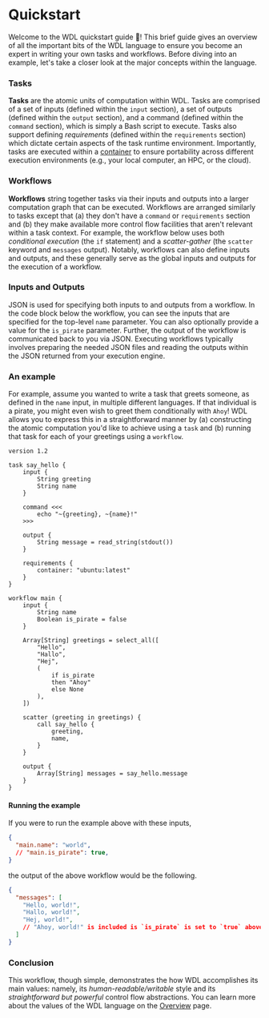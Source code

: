 # Quickstart

Welcome to the WDL quickstart guide 🚀! This brief guide gives an overview of all the
important bits of the WDL language to ensure you become an expert in writing your own
tasks and workflows. Before diving into an example, let's take a closer look at the
major concepts within the language.

### Tasks

**Tasks** are the atomic units of computation within WDL. Tasks are comprised of a set
of inputs (defined within the `input` section), a set of outputs (defined within the
`output` section), and a command (defined within the `command` section), which is simply
a Bash script to execute. Tasks also support defining _requirements_ (defined within the
`requirements` section) which dictate certain aspects of the task runtime environment.
Importantly, tasks are executed within a [container][container-explanation] to ensure
portability across different execution environments (e.g., your local computer, an HPC,
or the cloud).

### Workflows

**Workflows** string together tasks via their inputs and outputs into a larger
computation graph that can be executed. Workflows are arranged similarly to
tasks except that (a) they don't have a `command` or `requirements` section and
(b) they make available more control flow facilities that aren't relevant within
a task context. For example, the workflow below uses both _conditional
execution_ (the `if` statement) and a _scatter-gather_ (the `scatter` keyword
and `messages` output). Notably, workflows can also define inputs and outputs,
and these generally serve as the global inputs and outputs for the execution of
a workflow.

### Inputs and Outputs

JSON is used for specifying both inputs to and outputs from a workflow. In the code
block below the workflow, you can see the inputs that are specified for the top-level
`name` parameter. You can also optionally provide a value for the `is_pirate`
parameter. Further, the output of the workflow is communicated back to you via JSON.
Executing workflows typically involves preparing the needed JSON files and reading the
outputs within the JSON returned from your execution engine.

### An example

For example, assume you wanted to write a task that greets someone, as defined in the
`name` input, in multiple different languages. If that individual is a pirate, you might
even wish to greet them conditionally with `Ahoy`! WDL allows you to express this in a
straightforward manner by (a) constructing the atomic computation you'd like to achieve
using a `task` and (b) running that task for each of your greetings using a `workflow`.

```wdl
version 1.2

task say_hello {
    input {
        String greeting
        String name
    }

    command <<<
        echo "~{greeting}, ~{name}!"
    >>>

    output {
        String message = read_string(stdout())
    }

    requirements {
        container: "ubuntu:latest"
    }
}

workflow main {
    input {
        String name
        Boolean is_pirate = false
    }

    Array[String] greetings = select_all([
        "Hello",
        "Hallo",
        "Hej",
        (
            if is_pirate
            then "Ahoy"
            else None
        ),
    ])

    scatter (greeting in greetings) {
        call say_hello {
            greeting,
            name,
        }
    }

    output {
        Array[String] messages = say_hello.message
    }
}

```

#### Running the example

If you were to run the example above with these inputs,

```json
{
  "main.name": "world",
  // "main.is_pirate": true,
}
```

the output of the above workflow would be the following.

```json
{
  "messages": [
    "Hello, world!",
    "Hallo, world!",
    "Hej, world!",
    // "Ahoy, world!" is included is `is_pirate` is set to `true` above.
  ]
}
```

### Conclusion

This workflow, though simple, demonstrates the how WDL accomplishes its main values:
namely, its _human-readable/writable_ style and its _straightforward but powerful_
control flow abstractions. You can learn more about the values of the WDL language on
the [Overview](../overview.md#values) page.

[container-explanation]:
    https://azure.microsoft.com/en-us/resources/cloud-computing-dictionary/what-is-a-container/

